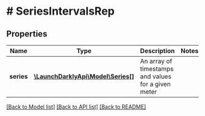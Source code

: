 # # SeriesIntervalsRep

## Properties

Name | Type | Description | Notes
------------ | ------------- | ------------- | -------------
**series** | [**\LaunchDarklyApi\Model\Series[]**](Series.md) | An array of timestamps and values for a given meter |

[[Back to Model list]](../../README.md#models) [[Back to API list]](../../README.md#endpoints) [[Back to README]](../../README.md)
